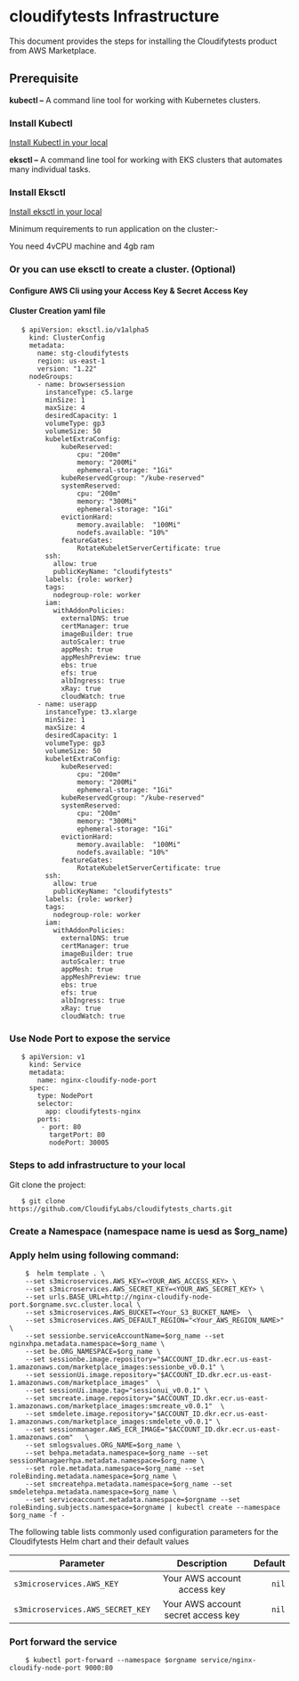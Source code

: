 # cloudifytests Infrastructure


This document provides the steps for installing the Cloudifytests product from AWS Marketplace.

## Prerequisite
**kubectl –** A command line tool for working with Kubernetes clusters.
### Install Kubectl
[Install Kubectl in your local](https://kubernetes.io/docs/tasks/tools/)

**eksctl –** A command line tool for working with EKS clusters that automates many individual tasks.
### Install Eksctl
[Install eksctl in your local](https://docs.aws.amazon.com/eks/latest/userguide/eksctl.html)

Minimum requirements to run application on the cluster:-

   You need 4vCPU machine and 4gb ram
   
### Or you can use eksctl to create a cluster. (Optional)
#### Configure AWS Cli using your Access Key & Secret Access Key

#### Cluster Creation yaml file

       $ apiVersion: eksctl.io/v1alpha5
         kind: ClusterConfig
         metadata:
           name: stg-cloudifytests
           region: us-east-1
           version: "1.22"
         nodeGroups:
           - name: browsersession
             instanceType: c5.large
             minSize: 1
             maxSize: 4
             desiredCapacity: 1
             volumeType: gp3
             volumeSize: 50
             kubeletExtraConfig:
                 kubeReserved:
                     cpu: "200m"
                     memory: "200Mi"
                     ephemeral-storage: "1Gi"
                 kubeReservedCgroup: "/kube-reserved"
                 systemReserved:
                     cpu: "200m"
                     memory: "300Mi"
                     ephemeral-storage: "1Gi"
                 evictionHard:
                     memory.available:  "100Mi"
                     nodefs.available: "10%"
                 featureGates:
                     RotateKubeletServerCertificate: true
             ssh:
               allow: true
               publicKeyName: "cloudifytests"
             labels: {role: worker}
             tags:
               nodegroup-role: worker
             iam:
               withAddonPolicies:
                 externalDNS: true
                 certManager: true
                 imageBuilder: true
                 autoScaler: true
                 appMesh: true
                 appMeshPreview: true
                 ebs: true
                 efs: true
                 albIngress: true
                 xRay: true
                 cloudWatch: true
           - name: userapp
             instanceType: t3.xlarge
             minSize: 1
             maxSize: 4
             desiredCapacity: 1
             volumeType: gp3
             volumeSize: 50
             kubeletExtraConfig:
                 kubeReserved:
                     cpu: "200m"
                     memory: "200Mi"
                     ephemeral-storage: "1Gi"
                 kubeReservedCgroup: "/kube-reserved"
                 systemReserved:
                     cpu: "200m"
                     memory: "300Mi"
                     ephemeral-storage: "1Gi"
                 evictionHard:
                     memory.available:  "100Mi"
                     nodefs.available: "10%"
                 featureGates:
                     RotateKubeletServerCertificate: true
             ssh:
               allow: true
               publicKeyName: "cloudifytests"
             labels: {role: worker}
             tags:
               nodegroup-role: worker
             iam:
               withAddonPolicies:
                 externalDNS: true
                 certManager: true
                 imageBuilder: true
                 autoScaler: true
                 appMesh: true
                 appMeshPreview: true
                 ebs: true
                 efs: true
                 albIngress: true
                 xRay: true
                 cloudWatch: true
                 
### Use Node Port to expose the service

   
       $ apiVersion: v1
         kind: Service
         metadata:
           name: nginx-cloudify-node-port
         spec:
           type: NodePort
           selector:
             app: cloudifytests-nginx
           ports:
            - port: 80
              targetPort: 80
              nodePort: 30005
         


### Steps to add infrastructure to your local

Git clone the project:

       $ git clone https://github.com/CloudifyLabs/cloudifytests_charts.git
       
  
### Create a Namespace (namespace name is uesd as $org_name)
   

### Apply helm using following command:

        $  helm template . \
        --set s3microservices.AWS_KEY=<YOUR_AWS_ACCESS_KEY> \
        --set s3microservices.AWS_SECRET_KEY=<YOUR_AWS_SECRET_KEY> \
        --set urls.BASE_URL=http://nginx-cloudify-node-port.$orgname.svc.cluster.local \
        --set s3microservices.AWS_BUCKET=<Your_S3_BUCKET_NAME>  \
        --set s3microservices.AWS_DEFAULT_REGION="<Your_AWS_REGION_NAME>" \
        --set sessionbe.serviceAccountName=$org_name --set nginxhpa.metadata.namespace=$org_name \
        --set be.ORG_NAMESPACE=$org_name \
        --set sessionbe.image.repository="$ACCOUNT_ID.dkr.ecr.us-east-1.amazonaws.com/marketplace_images:sessionbe_v0.0.1" \
        --set sessionUi.image.repository="$ACCOUNT_ID.dkr.ecr.us-east-1.amazonaws.com/marketplace_images"  \
        --set sessionUi.image.tag="sessionui_v0.0.1" \
        --set smcreate.image.repository="$ACCOUNT_ID.dkr.ecr.us-east-1.amazonaws.com/marketplace_images:smcreate_v0.0.1"  \
        --set smdelete.image.repository="$ACCOUNT_ID.dkr.ecr.us-east-1.amazonaws.com/marketplace_images:smdelete_v0.0.1" \
        --set sessionmanager.AWS_ECR_IMAGE="$ACCOUNT_ID.dkr.ecr.us-east-1.amazonaws.com"   \
        --set smlogsvalues.ORG_NAME=$org_name \
        --set behpa.metadata.namespace=$org_name --set sessionManagaerhpa.metadata.namespace=$org_name \
        --set role.metadata.namespace=$org_name --set roleBinding.metadata.namespace=$org_name \
        --set smcreatehpa.metadata.namespace=$org_name --set smdeletehpa.metadata.namespace=$org_name \
        --set serviceaccount.metadata.namespace=$orgname --set roleBinding.subjects.namespace=$orgname | kubectl create --namespace $org_name -f -
   

The following table lists commonly used configuration parameters for the Cloudifytests Helm chart and their default values   

|Parameter                 | Description               | Default   |
|--------------------------|:-------------------------:|----------:|
|`s3microservices.AWS_KEY` |Your AWS account access key| `nil`     |
|`s3microservices.AWS_SECRET_KEY`| Your AWS account secret access key| `nil`|   
   
   
### Port forward the service 
   
        $ kubectl port-forward --namespace $orgname service/nginx-cloudify-node-port 9000:80
   
